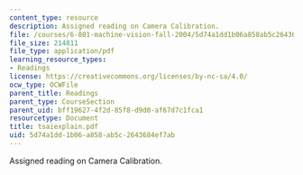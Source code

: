 ```yaml
---
content_type: resource
description: Assigned reading on Camera Calibration.
file: /courses/6-801-machine-vision-fall-2004/5d74a1dd1b06a858ab5c2643684ef7ab_tsaiexplain.pdf
file_size: 214811
file_type: application/pdf
learning_resource_types:
- Readings
license: https://creativecommons.org/licenses/by-nc-sa/4.0/
ocw_type: OCWFile
parent_title: Readings
parent_type: CourseSection
parent_uid: bff19627-4f2d-85f8-d9d0-af67d7c1fca1
resourcetype: Document
title: tsaiexplain.pdf
uid: 5d74a1dd-1b06-a858-ab5c-2643684ef7ab
---
```

Assigned reading on Camera Calibration.